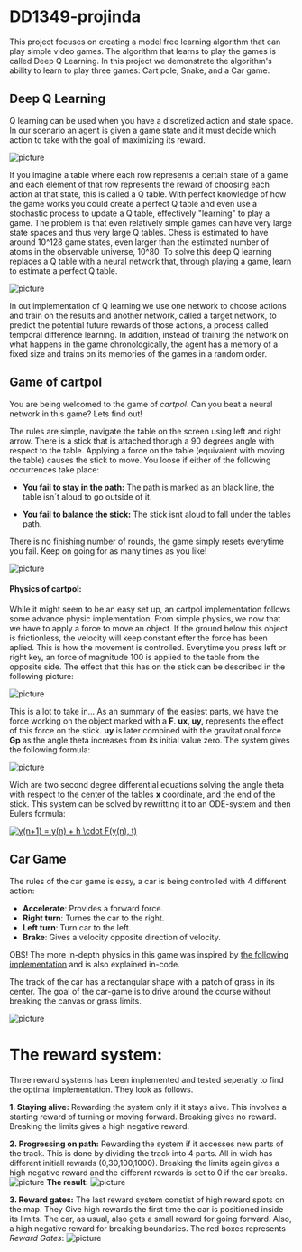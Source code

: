 # DD1349-projinda

This project focuses on creating a model free learning algorithm that can play simple video games. The algorithm that learns to play the games is called Deep Q Learning. In this project we demonstrate the algorithm's ability to learn to play three games: Cart pole, Snake, and a Car game.

## Deep Q Learning

Q learning can be used when you have a discretized action and state space. In our scenario an agent is given a game state and it must decide which action to take with the goal of maximizing its reward.

![picture](images/agent_environment.png)

If you imagine a table where each row represents a certain state of a game and each element of that row represents the reward of choosing each action at that state, this is called a Q table. With perfect knowledge of how the game works you could create a perfect Q table and even use a stochastic process to update a Q table, effectively "learning" to play a game. The problem is that even relatively simple games can have very large state spaces and thus very large Q tables. Chess is estimated to have around 10^128 game states, even larger than the estimated number of atoms in the observable universe, 10^80. To solve this deep Q learning replaces a Q table with a neural network that, through playing a game, learn to estimate a perfect Q table.

![picture](images/q_networks.png)

In out implementation of Q learning we use one network to choose actions and train on the results and another network, called a target network, to predict the potential future rewards of those actions, a process called temporal difference learning. In addition, instead of training the network on what happens in the game chronologically, the agent has a memory of a fixed size and trains on its memories of the games in a random order.

## Game of cartpol

You are being welcomed to the game of *cartpol*. Can you beat a neural network in this game? Lets find out!

The rules are simple, navigate the table on the screen using left and right arrow. There is a stick that is attached thorugh a 90 degrees angle with respect to the table. Applying a force on the table (equivalent with moving the table) causes the stick to move. You loose if either of the following occurrences take place:

- **You fail to stay in the path:** The path is marked as an black line, the table isn´t aloud to go outside of it.

- **You fail to balance the stick:** The stick isnt aloud to fall under the tables path.

There is no finishing number of rounds, the game simply resets everytime you fail. Keep on going for as many times as you like!

![picture](images/cartpol_graphic.PNG)

#### Physics of cartpol:

While it might seem to be an easy set up, an cartpol implementation follows some advance physic implementation. From simple physics, we now that we have to apply a force to move an object. If the ground below this object is frictionless, the velocity will keep constant efter the force has been aplied. This is how the movement is controlled. Everytime you press left or right key, an force of magnitude 100 is applied to the table from the opposite side. The effect that this has on the stick can be described in the following picture:

![picture](images/PhysicsOfCartpol.PNG)

This is a lot to take in... As an summary of the easiest parts, we have the force working on the object marked with a **F**. **ux, uy,** represents the effect of this force on the stick. **uy** is later combined with the gravitational force **Gp** as the angle theta increases from its initial value zero. The system gives the following formula:

![picture](images/FormulasForSolvingSystem.PNG)

Wich are two second degree differential equations solving the angle theta with respect to the center of the tables **x** coordinate, and the end of the stick. This system can be solved by rewritting it to an ODE-system and then Eulers formula:

<a href="https://www.codecogs.com/eqnedit.php?latex=y(n&plus;1)&space;=&space;y(n)&space;&plus;&space;h&space;\cdot&space;F(y(n),&space;t)" target="_blank"><img src="https://latex.codecogs.com/gif.latex?y(n&plus;1)&space;=&space;y(n)&space;&plus;&space;h&space;\cdot&space;F(y(n),&space;t)" title="y(n+1) = y(n) + h \cdot F(y(n), t)" /></a>


## Car Game
The rules of the car game is easy, a car is being controlled with 4 different action:

- **Accelerate**: Provides a forward force.
- **Right turn**: Turnes the car to the right.
- **Left turn**: Turn car to the left.
- **Brake**: Gives a velocity opposite direction of velocity.

OBS! The more in-depth physics in this game was inspired by [the following implementation](http://rmgi.blog/pygame-2d-car-tutorial.html) and is also explained in-code.

The track of the car has a rectangular shape with a patch of grass in its center. The goal of the car-game is to drive around the course without breaking the canvas or grass limits.

![picture](images/PathAndCar.PNG)

# The reward system:

Three reward systems has been implemented and tested seperatly to find the optimal implementation. They look as follows.

**1. Staying alive:**
Rewarding the system only if it stays alive. This involves a starting reward of turning or moving forward. Breaking gives no reward. Breaking the limits gives a high negative reward.

**2. Progressing on path:**
Rewarding the system if it accesses new parts of the track. This is done by dividing the track into 4 parts. All in wich has different initiall rewards (0,30,100,1000). Breaking the limits again gives a high negative reward and the different rewards is set to 0 if the car breaks.
![picture](images/Reward-System-2-Car-Game.PNG)
**The result:**
![picture](images/Reward-System-2-result-Car-Game.PNG)

**3. Reward gates:**
The last reward system constist of high reward spots on the map. They Give high rewards the first time the car is positioned inside its limits. The car, as usual, also gets a small reward for going forward. Also, a high negative reward for breaking boundaries. The red boxes represents *Reward Gates*:
![picture](images/Reward-System-3-Car-Game.PNG)
